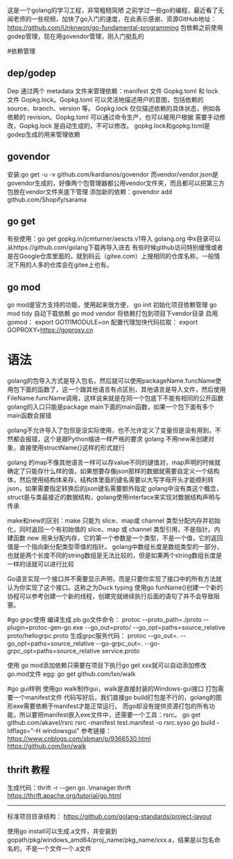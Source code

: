 这是一个golang的学习工程，非常粗糙简陋
之前学过一些go的编程，最近看了无闻老师的一些视频，加快了go入门的速度，在此表示感谢，资源GitHub地址：https://github.com/Unknwon/go-fundamental-programming
包依赖之前使用godep管理，现在用govendor管理，刚入门挺乱的


#依赖管理

## dep/godep
Dep 通过两个 metadata 文件来管理依赖：manifest 文件 Gopkg.toml 和 lock 文件 Gopkg.lock。Gopkg.toml 可以灵活地描述用户的意图，包括依赖的 source、branch、version 等。
Gopkg.lock 仅仅描述依赖的具体状态，例如各依赖的 revision。Gopkg.toml 可以通过命令生产，也可以被用户根据 需要手动修改，Gopkg.lock 是自动生成的，不可以修改。
gopkg.lock和gopkg.toml是godep生成的用来管理依赖

## govendor
安装:go get -u -v github.com/kardianos/govendor
而vendor/vendor.json是govendor生成的，好像两个包管理器都公用vendor文件夹，而且都可以把第三方包放在vendor文件夹底下管理
添加新的依赖：govendor add  github.com/Shopify/sarama 

## go get
有些使用：go get gopkg.in/jcmturner/aescts.v1导入
golang.org 中x目录可以从https://github.com/golang下载再导入进去
有些时候github访问特别缓慢或者是在Google仓库里面的，就到码云（gitee.com）上搜相同的仓库名称，一般情况下用的人多的仓库会在gitee上也有。

## go mod
go mod是官方支持的功能，使用起来很方便，
go init 初始化项目依赖管理
go mod tidy 自动下载依赖
go mod vendor 将依赖打包到项目下vendor目录
启用gomod：
export GO111MODULE=on
配置代理加快代码拉取：
export GOPROXY=https://goproxy.cn

# 语法
golang的包导入方式是导入包名，然后就可以使用packageName.funcName使用包下面的函数了，这一个跟其他语言有点区别，其他语言是导入文件，然后使用FileName.funcName调用，这样说来就是在同一个包底下不能有相同的公开函数
golang的入口只能是package main下面的main函数，如果一个包下面有多个main函数会报错

golang不允许导入了包但是没实际使用，也不允许定义了变量但是没有用到，不然都会报错，这个是跟Python缩进一样严格的要求
golang 不用new来创建对象，直接使用structName{}这样的形式就行

golang 的map不像其他语言一样可以存value不同的键值对，map声明的时候就确定了只能存什么样的值，如果想要存像json那样的数据就需要自定义一个结构体，然后使用结构体来存，结构体里面的键名需要以大写字母开头才能顺利转json，如果需要指定转换后的json键名需要额外指定
golang中没有类这个概念，struct是与类最接近的数据结构，golang使用interface来实现对数据结构声明与传承

make和new的区别：make 只能为 slice、map或 channel 类型分配内存并初始化，同时返回一个有初始值的 slice、map 或 channel 类型引用，不是指针。内建函数 new 用来分配内存，它的第一个参数是一个类型，不是一个值，它的返回值是一个指向新分配类型零值的指针。
golang中数组长度是数组类型的一部分，也就是两个长度不同的string数组是无法比较的，但是如果两个string数组长度是一样的话就可以进行比较

Go语言实现一个接口并不需要显示声明，而是只要你实现了接口中的所有方法就认为你实现了这个接口。这称之为Duck typing
使用go funName()创建一个新的协程可以参考创建一个新的线程，创建完就继续执行后面的语句了并不会导致阻塞。

#go grpc使用
编译生成.pb.go文件命令：
protoc --proto_path=./proto --plugin=protoc-gen-go.exe --go_out=proto/ --go_opt=paths=source_relative proto/hellogrpc.proto
生成grpc服务代码：
protoc --go_out=. --go_opt=paths=source_relative  --go-grpc_out=. --go-grpc_opt=paths=source_relative  service.proto


使用 go mod添加依赖只需要在项目下执行go get xxx就可以自动添加修改go.mod文件
egg: go get github.com/lxn/walk

#go gui样例
使用go walk制作gui，walk是直接封装的Windows-gui接口
打包需要一个manifest文件
代码写好后，我们直接go build打包是不行的，golang的图形exe需要依赖于manifest才能正常运行。
而go却没有提供资源打包的所有功能，所以要把manifest嵌入exe文件中，还需要一个工具：rsrc。
go get github.com/akavel/rsrc
rsrc -manifest test.manifest -o rsrc.syso
go build -ldflags="-H windowsgui"
参考链接：
https://www.cnblogs.com/sbman/p/9366530.html 
https://github.com/lxn/walk

## thrift 教程
生成代码：thrift -r --gen go .\manager.thrift
https://thrift.apache.org/tutorial/go.html


---------

标准项目目录结构：
https://github.com/golang-standards/project-layout

使用go install可以生成.a文件，并安装到gopath/pkg/windows_amd64/proj_name/pkg_name/xxx.a，结果是以包名命名的，不是一个文件一个.a文件